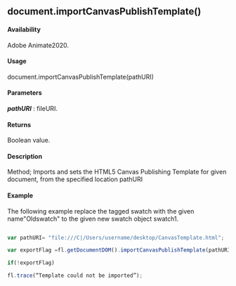 ## document.importCanvasPublishTemplate()

#### Availability

Adobe Animate2020.

#### Usage
document.importCanvasPublishTemplate(pathURI)	

#### Parameters

***pathURI*** : fileURI.

#### Returns

Boolean value.

#### Description

Method;	Imports and sets the HTML5 Canvas Publishing Template for given document, from the specified location pathURI

#### Example
The following example replace the tagged swatch with the given name"Oldswatch" to the given new swatch object swatch1.

```javascript

var pathURI= "file:///C|/Users/username/desktop/CanvasTemplate.html";

var exportFlag =fl.getDocumentDOM().importCanvasPublishTemplate(pathURI);

if(!exportFlag)

fl.trace(“Template could not be imported”);

```

